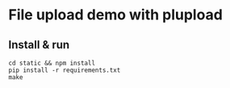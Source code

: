 # File upload demo with plupload

## Install & run

```plain
cd static && npm install
pip install -r requirements.txt
make
```
